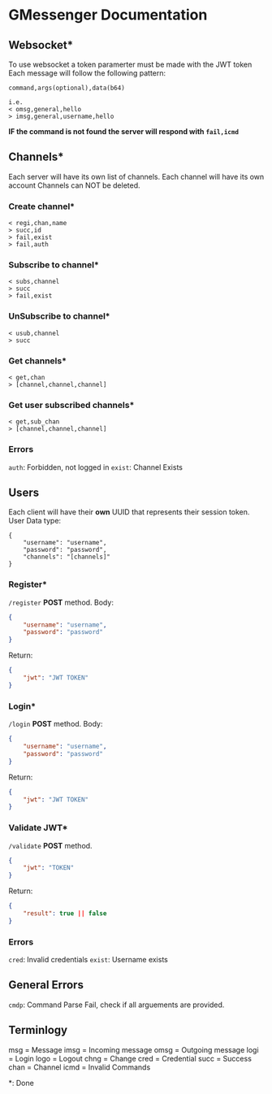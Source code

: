 # GMessenger Documentation

## Websocket*
To use websocket a token paramerter must be made with the JWT token
Each message will follow the following pattern:
```
command,args(optional),data(b64)

i.e.
< omsg,general,hello
> imsg,general,username,hello
```

**IF the command is not found the server will respond with `fail,icmd`**

## Channels*
Each server will have its own list of channels.
Each channel will have its own account
Channels can NOT be deleted.

### Create channel*
```
< regi,chan,name
> succ,id
> fail,exist
> fail,auth
```

### Subscribe to channel*
```
< subs,channel
> succ
> fail,exist
```

### UnSubscribe to channel*
```
< usub,channel
> succ
```

### Get channels*
```
< get,chan
> [channel,channel,channel]
```

### Get user subscribed channels*
```
< get,sub_chan
> [channel,channel,channel]
```

### Errors
`auth`: Forbidden, not logged in
`exist`: Channel Exists

## Users
Each client will have their **own** UUID that represents their session token.
User Data type:
```
{
    "username": "username",
    "password": "password",
    "channels": "[channels]"
}
```

### Register*
`/register` **POST** method.
Body:
```json
{
    "username": "username",
    "password": "password"
}
``` 

Return:
```json
{
    "jwt": "JWT TOKEN"
}
```

### Login*
`/login` **POST** method.
Body:
```json
{
    "username": "username",
    "password": "password"
}
``` 

Return:
```json
{
    "jwt": "JWT TOKEN"
}
```

### Validate JWT*
`/validate` **POST** method.
```json
{
    "jwt": "TOKEN"
}
```

Return:
```json
{
    "result": true || false
}
```

### Errors
`cred`: Invalid credentials
`exist`: Username exists

## General Errors
`cmdp`: Command Parse Fail, check if all arguements are provided.

## Terminlogy
msg = Message
imsg = Incoming message
omsg = Outgoing message
logi = Login
logo = Logout
chng = Change
cred = Credential
succ = Success
chan = Channel
icmd = Invalid Commands

*: Done
